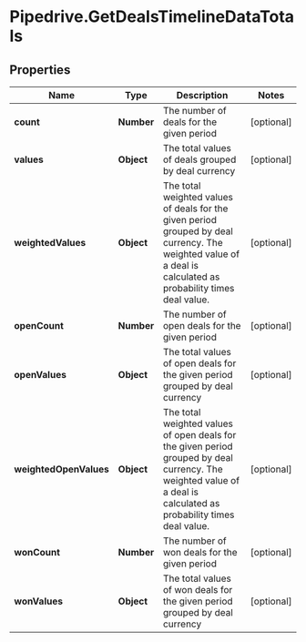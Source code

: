 # Pipedrive.GetDealsTimelineDataTotals

## Properties

Name | Type | Description | Notes
------------ | ------------- | ------------- | -------------
**count** | **Number** | The number of deals for the given period | [optional] 
**values** | **Object** | The total values of deals grouped by deal currency | [optional] 
**weightedValues** | **Object** | The total weighted values of deals for the given period grouped by deal currency. The weighted value of a deal is calculated as probability times deal value. | [optional] 
**openCount** | **Number** | The number of open deals for the given period | [optional] 
**openValues** | **Object** | The total values of open deals for the given period grouped by deal currency | [optional] 
**weightedOpenValues** | **Object** | The total weighted values of open deals for the given period grouped by deal currency. The weighted value of a deal is calculated as probability times deal value. | [optional] 
**wonCount** | **Number** | The number of won deals for the given period | [optional] 
**wonValues** | **Object** | The total values of won deals for the given period grouped by deal currency | [optional] 


